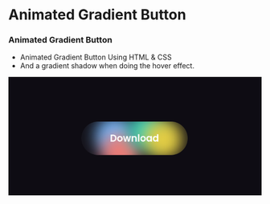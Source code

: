 # Animated Gradient Button
### Animated Gradient Button

- Animated Gradient Button Using HTML & CSS
- And a gradient shadow when doing the hover effect.

![preview img](/preview.png)
